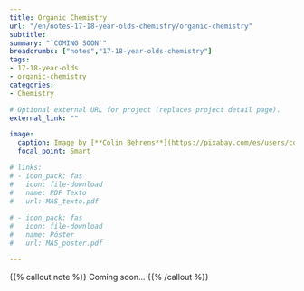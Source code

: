```yaml
---
title: Organic Chemistry
url: "/en/notes-17-18-year-olds-chemistry/organic-chemistry"
subtitle: 
summary: "`COMING SOON`"
breadcrumbs: ["notes","17-18-year-olds-chemistry"]
tags:
- 17-18-year-olds
- organic-chemistry
categories:
- Chemistry

# Optional external URL for project (replaces project detail page).
external_link: ""

image:
  caption: Image by [**Colin Behrens**](https://pixabay.com/es/users/colin00b-346653/) on [Pixabay](https://pixabay.com/es/)
  focal_point: Smart

# links:
# - icon_pack: fas
#   icon: file-download
#   name: PDF Texto
#   url: MAS_texto.pdf
  
# - icon_pack: fas
#   icon: file-download
#   name: Póster
#   url: MAS_poster.pdf

---
```


{{% callout note %}}
Coming soon...
{{% /callout %}}
